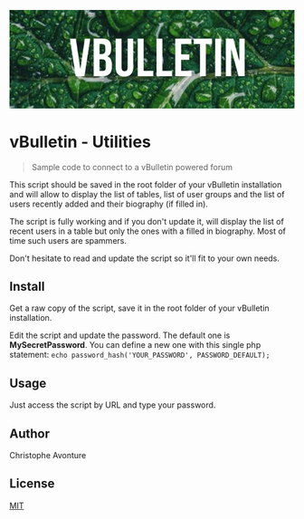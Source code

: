 ![Banner](images/banner.png)

# vBulletin - Utilities

> Sample code to connect to a vBulletin powered forum

This script should be saved in the root folder of your vBulletin installation and will allow to display the list of tables, list of user groups and the list of users recently added and their biography (if filled in).

The script is fully working and if you don't update it, will display the list of recent users in a table but only the ones with a filled in biography. Most of time such users are spammers.

Don't hesitate to read and update the script so it'll fit to your own needs.

## Install

Get a raw copy of the script,  save it in the root folder of your vBulletin installation.

Edit the script and update the password. The default one is **MySecretPassword**. You can define a new one with this single php statement: `echo password_hash('YOUR_PASSWORD', PASSWORD_DEFAULT);`

## Usage

Just access the script by URL and type your password.

## Author

Christophe Avonture

## License

[MIT](LICENSE)
